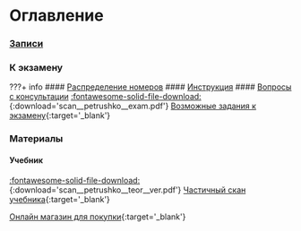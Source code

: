 # Оглавление

### [Записи](watch/)

### К экзамену


???+ info
    #### [Распределение номеров](distribution/)
    #### [Инструкция](instructions/)
    #### [Вопросы с консультации](consultation/)
    [:fontawesome-solid-file-download:](files/scan__petrushko__exam.pdf){:download='scan__petrushko__exam.pdf'} [Возможные задания к экзамену](files/scan__petrushko__exam.pdf){:target='_blank'}


### Материалы

#### Учебник

[:fontawesome-solid-file-download:](files/scan__petrushko__teor__ver.pdf){:download='scan__petrushko__teor__ver.pdf'} [Частичный скан учебника](files/scan__petrushko__teor__ver.pdf){:target='_blank'}

[Онлайн магазин для покупки](https://lanbook.com/catalog/matematika/kurs-vysshey-matematiki-teoriya-veroyatnostey-lekcii-i-praktikum--18/){:target='_blank'}
